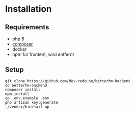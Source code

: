 # Installation
## Requirements
- php 8
- [composer](https://getcomposer.org/download/)
- docker
- npm für frontent, wird entfernt

## Setup
```shell
git clone https://github.com/dev-redcube/betterhm-backend
cd betterhm-backend
composer install
npm install
cp .env.example .env
php artisan key:generate
./vendor/bin/sail up
```
